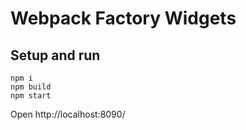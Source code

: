 # Webpack Factory Widgets

## Setup and run
```
npm i
npm build
npm start
```

Open http://localhost:8090/
